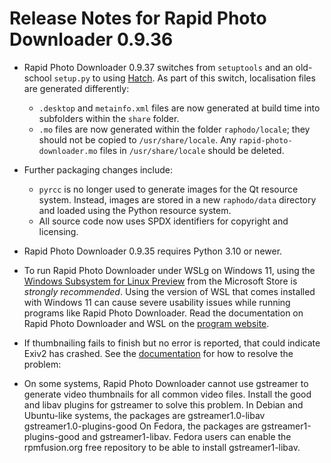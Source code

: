 Release Notes for Rapid Photo Downloader 0.9.36
===============================================

 - Rapid Photo Downloader 0.9.37 switches from `setuptools` and an old-school
   `setup.py` to using [Hatch](https://github.com/pypa/hatch).
   As part of this switch, localisation files are generated differently:
   - `.desktop` and `metainfo.xml` files are now generated at build time into 
     subfolders within the `share` folder.
   - `.mo` files are now generated within the folder `raphodo/locale`; they
      should not be copied to `/usr/share/locale`. Any 
     `rapid-photo-downloader.mo` files in `/usr/share/locale` should be 
     deleted. 

 - Further packaging changes include:
   - `pyrcc` is no longer used to generate images for the Qt resource system.
     Instead, images are stored in a new `raphodo/data` directory and loaded 
     using the Python resource system.
   - All source code now uses SPDX identifiers for copyright and licensing.  

 - Rapid Photo Downloader 0.9.35 requires Python 3.10 or newer.

 - To run Rapid Photo Downloader under WSLg on Windows 11, using the 
   [Windows Subsystem for Linux Preview](https://aka.ms/wslstorepage) from 
   the Microsoft Store is *strongly recommended*. Using the version of WSL that
   comes installed with Windows 11 can cause severe usability issues while 
   running programs like Rapid Photo Downloader. Read the documentation on Rapid
   Photo Downloader and WSL on the
   [program website](https://https://damonlynch.net/rapid/documentation/#wsl).

 - If thumbnailing fails to finish but no error is reported, that could indicate
   Exiv2 has crashed. See the 
   [documentation]( https://damonlynch.net/rapid/documentation/#miscellaneousnpreferences)
   for how to resolve the problem:
 
 - On some systems, Rapid Photo Downloader cannot use gstreamer to generate
   video thumbnails for all common video files. Install the good and libav
   plugins for gstreamer to solve this problem. In Debian and Ubuntu-like
   systems, the packages are gstreamer1.0-libav gstreamer1.0-plugins-good
   On Fedora, the packages are gstreamer1-plugins-good and gstreamer1-libav.
   Fedora users can enable the rpmfusion.org free repository to be able to
   install gstreamer1-libav.
